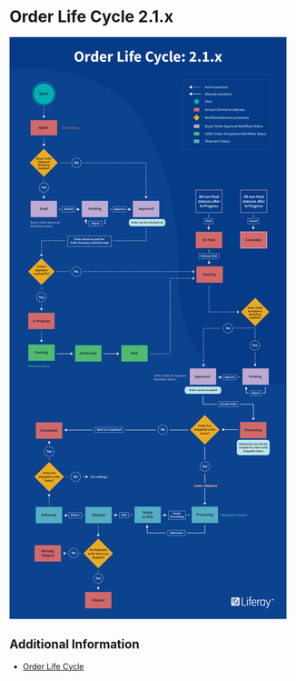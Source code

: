 # Order Life Cycle 2.1.x

![Order Life Cycle 2.1.x](./order-life-cycle-2.1.x/images/01.png)

## Additional Information

* [Order Life Cycle](./order-life-cycle.md)
